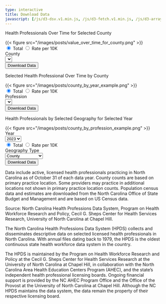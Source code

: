 ```yaml
---
type: interactive
title: Download Data
javascript: [/js/d3-dsv.v1.min.js, /js/d3-fetch.v1.min.js, /js/d3-array.v2.min.js, main.js]
---
```

<div class="box">
<p class="subtitle">Health Professionals Over Time for Selected County</p>
{{< figure src="/images/posts/value_over_time_for_county.png" >}}
<form id="downloadForm1">
<div class="field">
  <div class="control">
    <label class="radio">
      <input type="radio" name="rateOrTotal1" value="total" checked>
      Total
    </label>
    <label class="radio">
      <input type="radio" name="rateOrTotal1" value="provider_rate">
      Rate per 10K
    </label>
  </div>
</div>
<div class="field">
  <label class="label">County</label>
  <div class="control">
    <div class="select">
      <select id="county-select">
      </select>
    </div>
  </div>
</div>
<div class="field">
  <div class="control">
    <button class="button is-info" type="submit">Download Data</button>
  </div>
</div>
</form>

</div>

<div class="box">
<p class="subtitle">Selected Health Professional Over Time by County</p>
{{< figure src="/images/posts/county_by_year_example.png" >}}
<form id="downloadForm2">
<div class="field">
  <div class="control">
    <label class="radio">
      <input type="radio" name="rateOrTotal2" value="total" checked>
      Total
    </label>
    <label class="radio">
      <input type="radio" name="rateOrTotal2" value="provider_rate">
      Rate per 10K
    </label>
  </div>
</div>
<div class="field">
  <label class="label">Profession</label>
  <div class="control">
    <div class="select">
      <select id="profession-select">
      </select>
    </div>
  </div>
</div>
<div class="field">
  <div class="control">
    <button class="button is-info" type="submit">Download Data</button>
  </div>
</div>
</form>

</div>

<div class="box">
<p class="subtitle">Health Professionals by Selected Geography for Selected Year</p>
{{< figure src="/images/posts/county_by_profession_example.png" >}}
<form id="downloadForm3">
<div class="field">
  <label class="label">Year</label>
  <div class="control">
    <div class="select">
      <select id="year-select">
<option>2023</option><option>2022</option><option>2021</option><option>2020</option><option>2019</option><option>2018</option><option>2017</option><option>2016</option><option>2015</option><option>2014</option><option>2013</option><option>2012</option><option>2011</option><option>2010</option><option>2009</option><option>2008</option><option>2007</option><option>2006</option><option>2005</option><option>2004</option><option>2003</option><option>2002</option><option>2001</option><option>2000</option>      </select>
    </div>
  </div>
</div>

<div class="field">
  <div class="control">
    <label class="radio">
      <input type="radio" name="rateOrTotal3" value="total" checked>
      Total
    </label>
    <label class="radio">
      <input type="radio" name="rateOrTotal3" value="provider_rate">
      Rate per 10K
    </label>
  </div>
</div>
<div class="field">
  <label class="label">Geography Type</label>
  <div class="control">
    <div class="select">
      <select id="region-select">
      <option value="county">County</option><option value="ahec">AHEC</option><option value="medicaid">Medicaid Region</option>
      </select>
    </div>
  </div>
</div>
<div class="field">
  <div class="control">
    <button class="button is-info" type="submit">Download Data</button>
  </div>
</div>
</form>

</div>

Data include active, licensed health professionals practicing in North Carolina as of October 31 of each data year. County counts are based on primary practice location. Some providers may practice in additional locations not shown in primary practice location counts. Population census data and estimates are downloaded from the North Carolina Office of State Budget and Management and are based on US Census data.

Source: North Carolina Health Professions Data System, Program on Health Workforce Research and Policy, Cecil G. Sheps Center for Health Services Research, University of North Carolina at Chapel Hill.

The North Carolina Health Professions Data System (HPDS) collects and disseminates descriptive data on selected licensed health professionals in North Carolina. With annual files dating back to 1979, the HPDS is the oldest continuous state health workforce data system in the country.

The HPDS is maintained by the Program on Health Workforce Research and Policy at the Cecil G. Sheps Center for Health Services Research at the University of North Carolina at Chapel Hill, in collaboration with the North Carolina Area Health Education Centers Program (AHEC), and the state’s independent health professional licensing boards. Ongoing financial support is provided by the NC AHEC Program Office and the Office of the Provost at the University of North Carolina at Chapel Hill. Although the NC HPDS maintains the data system, the data remain the property of their respective licensing board.
